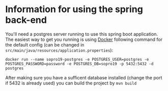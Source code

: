 # Information for using the spring back-end
You'll need a postgres server running to use this spring boot application. The easiest way to get you running is using [Docker](https://www.docker.com/) following command for the default config (can be changed in `src/main/java/resources/application.properties`):

```
docker run --name sopro19-postgres -e POSTGRES_USER=postgres -e POSTGRES_PASSWORD=password -e POSTGRES_DB=sopro19 -p 5432:5432 -d postgres
```

After making sure you have a sufficent database installed (change the port if 5432 is already used) you can build the project by `mvn build`